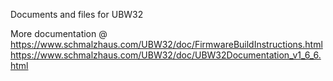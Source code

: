 Documents and files for UBW32

More documentation @ 
https://www.schmalzhaus.com/UBW32/doc/FirmwareBuildInstructions.html
https://www.schmalzhaus.com/UBW32/doc/UBW32Documentation_v1_6_6.html